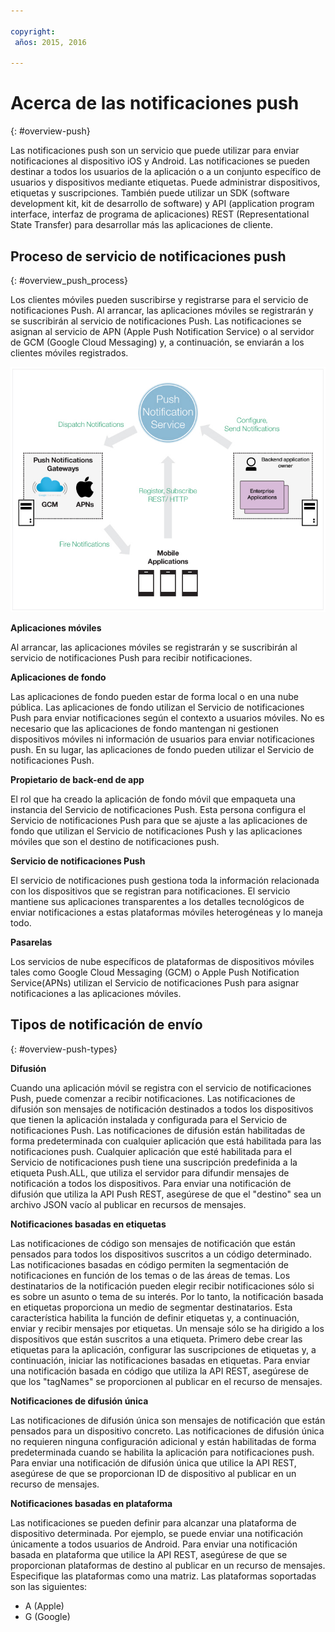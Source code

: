 ```yaml
---

copyright:
 años: 2015, 2016

---
```


# Acerca de las notificaciones push
{: #overview-push}

Las notificaciones push son un servicio que puede utilizar para enviar notificaciones al dispositivo iOS y Android. Las notificaciones se pueden destinar a todos los usuarios de la aplicación o a un conjunto específico de usuarios y dispositivos mediante etiquetas. Puede
        administrar dispositivos, etiquetas y suscripciones. También puede utilizar un SDK (software development kit, kit de desarrollo de software) y API (application program interface, interfaz de programa de aplicaciones) REST (Representational State Transfer) para desarrollar más las aplicaciones de cliente.  


## Proceso de servicio de notificaciones push
{: #overview_push_process}

Los clientes móviles pueden suscribirse y registrarse para el servicio de notificaciones Push. Al
                arrancar, las aplicaciones móviles se registrarán y se suscribirán al servicio de notificaciones
                Push. Las notificaciones se asignan
                al servicio de APN (Apple Push Notification Service) o al servidor de GCM (Google Cloud Messaging)
                y, a continuación, se enviarán a los clientes móviles registrados.

![Visión general de push](images/overview.jpg)


**Aplicaciones móviles**

Al arrancar, las aplicaciones móviles se registrarán
                        y se suscribirán al servicio de notificaciones Push para recibir
                        notificaciones.

**Aplicaciones de fondo**

Las aplicaciones de fondo pueden estar de forma local o en una nube pública. Las aplicaciones de fondo utilizan el Servicio de notificaciones Push
                        para enviar notificaciones según el contexto a usuarios
                        móviles. No es necesario que las aplicaciones de fondo mantengan ni gestionen
                        dispositivos móviles ni información de usuarios para enviar notificaciones push. En su lugar,
                        las aplicaciones de fondo pueden utilizar el Servicio de notificaciones Push.

**Propietario de back-end de app**

El rol que ha creado la aplicación de fondo móvil que empaqueta una
                        instancia del Servicio de notificaciones Push. Esta persona configura
                        el Servicio de notificaciones Push para que se ajuste a las aplicaciones de fondo que utilizan
                        el Servicio de notificaciones Push y las aplicaciones móviles que son el destino de notificaciones
                        push.

**Servicio de notificaciones Push**

El servicio de notificaciones push gestiona toda la información relacionada con los dispositivos que se registran para notificaciones. El servicio mantiene sus aplicaciones transparentes a los detalles tecnológicos de enviar notificaciones a estas plataformas móviles heterogéneas y lo maneja todo.

**Pasarelas**

Los servicios de nube específicos de plataformas de dispositivos móviles tales como Google Cloud Messaging (GCM) o Apple Push Notification Service(APNs) utilizan el Servicio de notificaciones Push
                        para asignar notificaciones a las aplicaciones móviles.

## Tipos de notificación de envío
{: #overview-push-types}

**Difusión**

Cuando una aplicación móvil se registra con el servicio de notificaciones Push, puede comenzar a recibir notificaciones. Las notificaciones de difusión son mensajes de notificación destinados a todos
                        los dispositivos que tienen la aplicación instalada y configurada para el Servicio de
                        notificaciones Push. Las notificaciones de difusión están
                        habilitadas de forma predeterminada con cualquier aplicación que está habilitada para las notificaciones
                        push. Cualquier aplicación que esté habilitada para el Servicio de notificaciones push tiene una suscripción predefinida a la etiqueta Push.ALL, que utiliza el servidor para difundir mensajes de notificación a todos los dispositivos. Para enviar una notificación de difusión
                        que utiliza la API Push REST, asegúrese de que el "destino" sea un archivo JSON vacío
                        al publicar en recursos de mensajes.

**Notificaciones basadas en etiquetas**

Las notificaciones de código son mensajes de notificación que están pensados para todos los
                        dispositivos suscritos a un código determinado. Las notificaciones basadas en código
                        permiten la segmentación de notificaciones en función de los temas o de las áreas de temas. Los destinatarios de la notificación pueden elegir recibir notificaciones sólo si es sobre
                        un asunto o tema de su interés. Por lo tanto, la notificación basada en etiquetas
                        proporciona un medio de segmentar destinatarios. Esta característica habilita
                        la función de definir etiquetas y, a continuación, enviar y recibir mensajes por etiquetas. Un
                        mensaje sólo se ha dirigido a los dispositivos que están suscritos a una etiqueta. Primero debe
                        crear las etiquetas para la aplicación, configurar las suscripciones de etiquetas
                        y, a continuación, iniciar las notificaciones basadas en etiquetas. Para enviar una notificación basada en código
                        que utiliza la API REST, asegúrese de que los "tagNames" se proporcionen
                        al publicar en el recurso de mensajes.

**Notificaciones de difusión única**

Las notificaciones de difusión única son mensajes de notificación que están pensados para un dispositivo concreto. Las notificaciones de difusión única no requieren ninguna configuración adicional y están habilitadas de forma predeterminada cuando se habilita la aplicación para notificaciones push. Para enviar una notificación de difusión única que utilice la API REST, asegúrese de que se proporcionan ID de dispositivo al publicar en un recurso de mensajes.

**Notificaciones basadas en plataforma**

Las notificaciones se pueden definir para alcanzar una plataforma de dispositivo determinada. Por
                            ejemplo, se puede enviar una notificación únicamente a todos usuarios de Android. Para
                            enviar una notificación basada en plataforma que utilice la API REST, asegúrese
                            de que se proporcionan plataformas de destino al publicar en un recurso de
                            mensajes. Especifique las plataformas como una matriz. Las plataformas
                            soportadas son las siguientes:
* A (Apple)
* G (Google)
